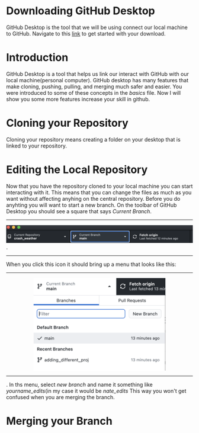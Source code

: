 # Downloading GitHub Desktop 
GitHub Desktop is the tool that we will be using connect our local machine to GitHub. Navigate to this [link](https://desktop.github.com/) to get started with your download. 
# Introduction
GitHub Desktop is a tool that helps us link our interact with GitHub with our local machine(personal computer). GitHub desktop has many features that make cloning, pushing, pulling, and merging much safer and easier. You were introduced to some of these concepts in the *basics* file. Now I will show you some more features increase your skill in github. 

# Cloning your Repository

Cloning your repository means creating a folder on your desktop that is linked to your repository. 
# Editing the Local Repository 
Now that you have the repository cloned to your local machine you can start interacting with it. This means that you can change the files as much as you want without affecting anyhing on the central repository. Before you do anyhting you will want to start a new branch. On the toolbar of GitHub Desktop you should see a square that says *Current Branch*. <hr><img src = "/images/current_branch.png" width = 1000>.<hr> When you click this icon it should bring up a menu that looks like this:<hr><p align = "center"><img src  = "/images/branch_menu.png" height = 250 align = "center"></p><hr>. In ths menu, select *new branch* and name it something like *yourname_edits*(in my case it would be *nate_edits* This way you won't get confused when you are merging the branch.
# Merging your Branch 

